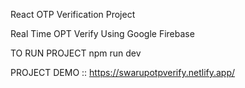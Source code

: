 React OTP Verification Project

Real Time OPT Verify Using Google Firebase

TO RUN PROJECT
npm run dev 

PROJECT DEMO :: https://swarupotpverify.netlify.app/